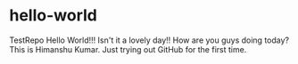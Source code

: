 # hello-world
TestRepo
Hello World!!!
Isn't it a lovely day!! How are you guys doing today?
This is Himanshu Kumar. Just trying out GitHub for the first time.
